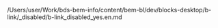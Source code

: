 /Users/user/Work/bds-bem-info/content/bem-bl/dev/blocks-desktop/b-link/_disabled/b-link_disabled_yes.en.md